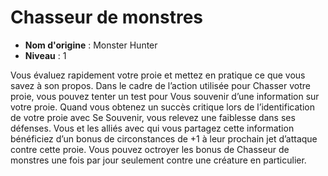 # Chasseur de monstres

 * **Nom d'origine** : Monster Hunter
 * **Niveau** : 1


<p>Vous évaluez rapidement votre proie et mettez en pratique ce que vous savez à son propos. Dans le cadre de l’action utilisée pour Chasser votre proie, vous pouvez tenter un test pour Vous souvenir d’une information sur votre proie. Quand vous obtenez un succès critique lors de l’identification de votre proie avec Se Souvenir, vous relevez une faiblesse dans ses défenses. Vous et les alliés avec qui vous partagez cette information bénéficiez d’un bonus de circonstances de +1 à leur prochain jet d’attaque contre cette proie. Vous pouvez octroyer les bonus de Chasseur de monstres une fois par jour seulement contre une créature en particulier.</p>